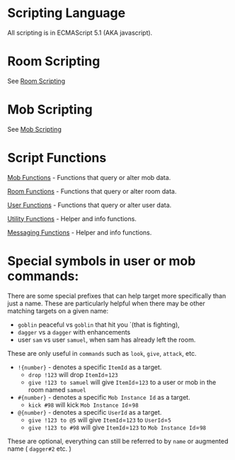 # Scripting Language

All scripting is in ECMAScript 5.1 (AKA javascript).

# Room Scripting
See [Room Scripting](ROOM_SCRIPTING.md)

# Mob Scripting
See [Mob Scripting](MOB_SCRIPTING.md)

# Script Functions

[Mob Functions](FUNCTIONS_MOBS.md) - Functions that query or alter mob data.

[Room Functions](FUNCTIONS_ROOMS.md) - Functions that query or alter room data.

[User Functions](FUNCTIONS_USERS.md) - Functions that query or alter user data.

[Utility Functions](FUNCTIONS_UTIL.md) - Helper and info functions.

[Messaging Functions](FUNCTIONS_MESSAGING.md) - Helper and info functions.

# Special symbols in user or mob commands:

There are some special prefixes that can help target more specifically than just a name.
These are particularly helpful when there may be other matching targets on a given name:
* `goblin` peaceful vs `goblin` that hit you `(that is fighting), 
* `dagger` vs a `dagger` with enhancements
* user `sam` vs user `samuel`, when sam has already left the room.

These are only useful in `commands` such as `look`, `give`, `attack`, etc.

* `!{number}` - denotes a specific `ItemId` as a target. 
  * `drop !123` will drop `ItemId`=`123`
  * `give !123 to samuel` will give `ItemId`=`123` to a user or mob in the room named `samuel`
* `#{number}` - denotes a specific `Mob Instance Id` as a target.
  * `kick #98` will kick `Mob Instance Id`=`98`
* `@{number}` - denotes a specific `UserId` as a target.
  * `give !123 to @5` will give `ItemId`=`123` to `UserId`=`5`
  * `give !123 to #98` will give `ItemId`=`123` to `Mob Instance Id`=`98`

These are optional, everything can still be referred to by `name` or augmented name ( `dagger#2` etc. )

